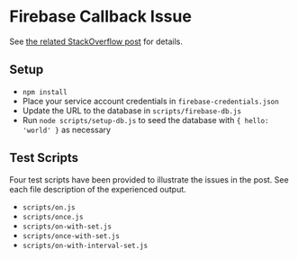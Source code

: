 # Firebase Callback Issue

See [the related StackOverflow post](http://stackoverflow.com/questions/37396667/firebase-not-running-callbacks-as-expected/37396965#37396965) for details.

## Setup

 - `npm install`
 - Place your service account credentials in `firebase-credentials.json`
 - Update the URL to the database in `scripts/firebase-db.js`
 - Run `node scripts/setup-db.js` to seed the database with `{ hello: 'world' }` as necessary

## Test Scripts

Four test scripts have been provided to illustrate the issues in the post. See each file description of the experienced output.

 - `scripts/on.js`
 - `scripts/once.js`
 - `scripts/on-with-set.js`
 - `scripts/once-with-set.js`
 - `scripts/on-with-interval-set.js`
